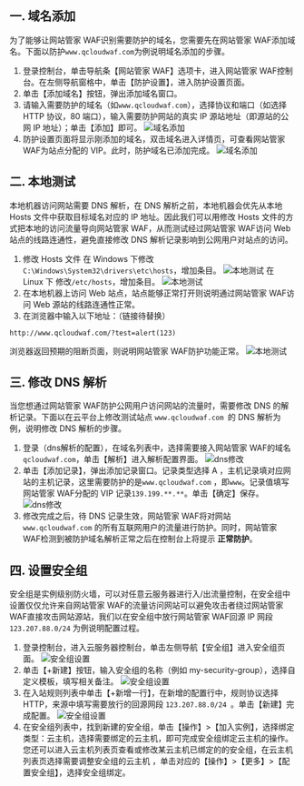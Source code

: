 ## 一. 域名添加
为了能够让网站管家 WAF识别需要防护的域名，您需要先在网站管家 WAF添加域名。下面以防护`www.qcloudwaf.com`为例说明域名添加的步骤。

1. 登录控制台，单击导航条【网站管家 WAF】选项卡，进入网站管家 WAF控制台。在左侧导航窗格中，单击【防护设置】，进入防护设置页面。
2. 单击【添加域名】按钮，弹出添加域名窗口。
3. 请输入需要防护的域名（如`www.qcloudwaf.com`），选择协议和端口（如选择 HTTP 协议，80 端口），输入需要防护网站的真实 IP 源站地址（即源站的公网 IP 地址）；单击【添加】即可。
  ![域名添加](http://imgcache.tcecqpoc.fsphere.cn/image/mc.qcloudimg.com/static/img/waf/domain_add_01.png)
4. 防护设置页面将显示刚添加的域名，双击域名进入详情页，可查看网站管家 WAF为站点分配的 VIP。此时，防护域名已添加完成。
  ![域名添加](http://imgcache.tcecqpoc.fsphere.cn/image/mc.qcloudimg.com/static/img/waf/domain_add_02.png)

## 二. 本地测试
本地机器访问网站需要 DNS 解析，在 DNS 解析之前，本地机器会优先从本地 Hosts 文件中获取目标域名对应的 IP 地址。因此我们可以用修改 Hosts 文件的方式把本地的访问流量导向网站管家 WAF，从而测试经过网站管家 WAF访问 Web 站点的线路连通性，避免直接修改 DNS 解析记录影响到公网用户对站点的访问。

1. 修改 Hosts 文件
在 Windows 下修改`C:\Windows\System32\drivers\etc\hosts`，增加条目。
![本地测试](http://imgcache.tcecqpoc.fsphere.cn/image/mc.qcloudimg.com/static/img/waf/local_test_01.png)
在 Linux 下 修改`/etc/hosts`，增加条目。
![本地测试](http://imgcache.tcecqpoc.fsphere.cn/image/mc.qcloudimg.com/static/img/waf/local_test_02.png)
2. 在本地机器上访问 Web 站点，站点能够正常打开则说明通过网站管家 WAF访问 Web 源站的线路连通性正常。
3. 在浏览器中输入以下地址：（链接待替换）
```
http://www.qcloudwaf.com/?test=alert(123)  
```
浏览器返回预期的阻断页面，则说明网站管家 WAF防护功能正常。
![本地测试](http://imgcache.tcecqpoc.fsphere.cn/image/mc.qcloudimg.com/static/img/waf/local_test_03.png)


## 三. 修改 DNS 解析
当您想通过网站管家 WAF防护公网用户访问网站的流量时，需要修改 DNS 的解析记录。下面以在云平台上修改测试站点 `www.qcloudwaf.com `的 DNS 解析为例，说明修改 DNS 解析的步骤。

1. 登录（dns解析的配置），在域名列表中，选择需要接入网站管家 WAF的域名`qcloudwaf.com`，单击【解析】进入解析配置界面。
  ![dns修改](http://imgcache.tcecqpoc.fsphere.cn/image/mc.qcloudimg.com/static/img/waf/domain_exp_01.png)
2. 单击【添加记录】，弹出添加记录窗口。记录类型选择 A ，主机记录填对应网站的主机记录，这里需要防护的是`www.qcloudwaf.com` ，即`www`。记录值填写网站管家 WAF分配的 VIP 记录`139.199.**.**`。单击【确定】保存。
  ![dns修改](http://imgcache.tcecqpoc.fsphere.cn/image/mc.qcloudimg.com/static/img/waf/domain_exp_02.png)
3. 修改完成之后，待 DNS 记录生效，网站管家 WAF将对网站`www.qcloudwaf.com` 的所有互联网用户的流量进行防护。同时，网站管家 WAF检测到被防护域名解析正常之后在控制台上将提示 **正常防护**。

## 四. 设置安全组 
安全组是实例级别防火墙，可以对任意云服务器进行入/出流量控制，在安全组中设置仅仅允许来自网站管家 WAF的流量访问网站可以避免攻击者绕过网站管家 WAF直接攻击网站源站，我们以在安全组中放行网站管家 WAF回源 IP 网段 `123.207.88.0/24` 为例说明配置过程。

1. 登录控制台，进入云服务器控制台，单击左侧导航【安全组】进入安全组页面。
![安全组设置](http://imgcache.tcecqpoc.fsphere.cn/image/mc.qcloudimg.com/static/img/waf/sec_group_01.png)
2. 单击【+新建】按钮，输入安全组的名称（例如 my-security-group），选择自定义模板，填写相关备注。
![安全组设置](http://imgcache.tcecqpoc.fsphere.cn/image/mc.qcloudimg.com/static/img/waf/sec_group_02.png)
3. 在入站规则列表中单击【+新增一行】，在新增的配置行中，规则协议选择 HTTP，来源中填写需要放行的回源网段 `123.207.88.0/24 `。单击【新建】完成配置。
![安全组设置](http://imgcache.tcecqpoc.fsphere.cn/image/mc.qcloudimg.com/static/img/waf/sec_group_03.png)
4. 在安全组列表中，找到新建的安全组，单击【操作】>【加入实例】，选择绑定类型：云主机，选择需要绑定的云主机，即可完成安全组绑定云主机的操作。您还可以进入云主机列表页查看或修改某云主机已绑定的的安全组，在云主机列表页选择需要调整安全组的云主机 ，单击对应的【操作】>【更多】>【配置安全组】，选择安全组绑定。

